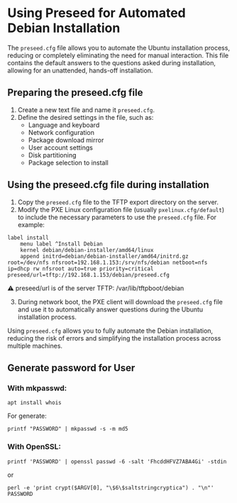 # Using Preseed for Automated Debian Installation

The `preseed.cfg` file allows you to automate the Ubuntu installation process, reducing or completely eliminating the need for manual interaction. This file contains the default answers to the questions asked during installation, allowing for an unattended, hands-off installation.

## Preparing the preseed.cfg file
1. Create a new text file and name it `preseed.cfg`.
2. Define the desired settings in the file, such as:
   - Language and keyboard
   - Network configuration 
   - Package download mirror
   - User account settings
   - Disk partitioning
   - Package selection to install

## Using the preseed.cfg file during installation
1. Copy the `preseed.cfg` file to the TFTP export directory on the server.
2. Modify the PXE Linux configuration file (usually `pxelinux.cfg/default`) to include the necessary parameters to use the `preseed.cfg` file. For example:
```
label install
    menu label ^Install Debian
    kernel debian/debian-installer/amd64/linux
    append initrd=debian/debian-installer/amd64/initrd.gz root=/dev/nfs nfsroot=192.168.1.153:/srv/nfs/debian netboot=nfs ip=dhcp rw nfsroot auto=true priority=critical preseed/url=tftp://192.168.1.153/debian/preseed.cfg
```
:warning: preseed/url is of the server TFTP: /var/lib/tftpboot/debian

3. During network boot, the PXE client will download the `preseed.cfg` file and use it to automatically answer questions during the Ubuntu installation process.

Using `preseed.cfg` allows you to fully automate the Debian installation, reducing the risk of errors and simplifying the installation process across multiple machines.

## Generate password for User
### With mkpasswd:

```
apt install whois
```
For generate:
```
printf "PASSWORD" | mkpasswd -s -m md5
```
### With OpenSSL:
```
printf 'PASSWORD' | openssl passwd -6 -salt 'FhcddHFVZ7ABA4Gi' -stdin
```
or
```
perl -e 'print crypt($ARGV[0], "\$6\$saltstringcryptica") . "\n"' PASSWORD
```